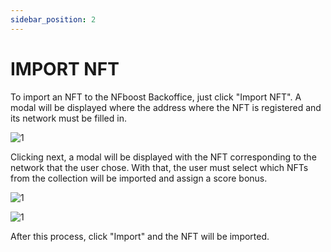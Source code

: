 ```yaml
---
sidebar_position: 2
---
```


# IMPORT NFT

To import an NFT to the NFboost Backoffice, just click "Import NFT". A modal will be displayed where the address where the NFT is registered and its network must be filled in.

![1](/imagens/telaimportnft.png)

Clicking next, a modal will be displayed with the NFT corresponding to the network that the user chose. With that, the user must select which NFTs from the collection will be imported and assign a score bonus.

![1](/imagens/importselect.png)

![1](/imagens/selecionouimport.png)

After this process, click "Import" and the NFT will be imported.
